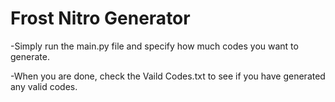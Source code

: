 # Frost Nitro Generator
-Simply run the main.py file and specify how much codes you want to generate.

-When you are done, check the Vaild Codes.txt to see if you have generated any valid codes.
